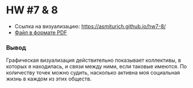 # HW \#7 & 8

 - Ссылка на визуализацию: https://asmiturich.github.io/hw7-8/
 - [Файл в формате PDF](hw8.pdf)

### Вывод

Графическая визуализация действительно показывает коллективы, в которых я находилась, и связи между ними, если таковые имеются. По количеству точек можно судить, насколько активна моя социальная жизнь в каждом из этих обществ.